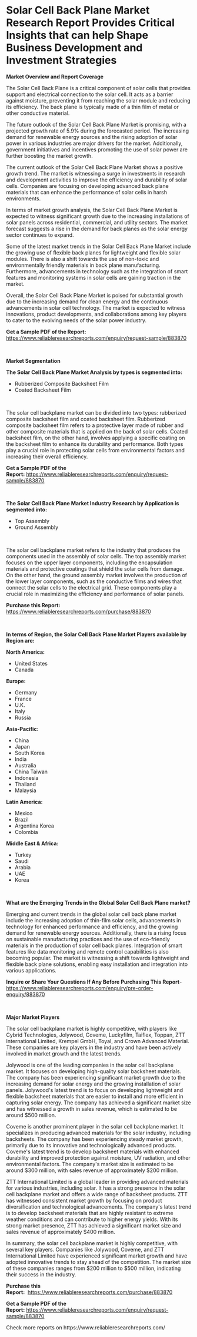 <p><h1>Solar Cell Back Plane Market Research Report Provides Critical Insights that can help Shape Business Development and Investment Strategies</h1></p><p><strong>Market Overview and Report Coverage</strong></p>
<p><p>The Solar Cell Back Plane is a critical component of solar cells that provides support and electrical connection to the solar cell. It acts as a barrier against moisture, preventing it from reaching the solar module and reducing its efficiency. The back plane is typically made of a thin film of metal or other conductive material.</p><p>The future outlook of the Solar Cell Back Plane Market is promising, with a projected growth rate of 5.9% during the forecasted period. The increasing demand for renewable energy sources and the rising adoption of solar power in various industries are major drivers for the market. Additionally, government initiatives and incentives promoting the use of solar power are further boosting the market growth.</p><p>The current outlook of the Solar Cell Back Plane Market shows a positive growth trend. The market is witnessing a surge in investments in research and development activities to improve the efficiency and durability of solar cells. Companies are focusing on developing advanced back plane materials that can enhance the performance of solar cells in harsh environments.</p><p>In terms of market growth analysis, the Solar Cell Back Plane Market is expected to witness significant growth due to the increasing installations of solar panels across residential, commercial, and utility sectors. The market forecast suggests a rise in the demand for back planes as the solar energy sector continues to expand.</p><p>Some of the latest market trends in the Solar Cell Back Plane Market include the growing use of flexible back planes for lightweight and flexible solar modules. There is also a shift towards the use of non-toxic and environmentally friendly materials in back plane manufacturing. Furthermore, advancements in technology such as the integration of smart features and monitoring systems in solar cells are gaining traction in the market.</p><p>Overall, the Solar Cell Back Plane Market is poised for substantial growth due to the increasing demand for clean energy and the continuous advancements in solar cell technology. The market is expected to witness innovations, product developments, and collaborations among key players to cater to the evolving needs of the solar power industry.</p></p>
<p><strong>Get a Sample PDF of the Report:</strong> <a href="https://www.reliableresearchreports.com/enquiry/request-sample/883870">https://www.reliableresearchreports.com/enquiry/request-sample/883870</a></p>
<p>&nbsp;</p>
<p><strong>Market Segmentation</strong></p>
<p><strong>The Solar Cell Back Plane Market Analysis by types is segmented into:</strong></p>
<p><ul><li>Rubberized Composite Backsheet Film</li><li>Coated Backsheet Film</li></ul></p>
<p>&nbsp;</p>
<p><p>The solar cell backplane market can be divided into two types: rubberized composite backsheet film and coated backsheet film. Rubberized composite backsheet film refers to a protective layer made of rubber and other composite materials that is applied on the back of solar cells. Coated backsheet film, on the other hand, involves applying a specific coating on the backsheet film to enhance its durability and performance. Both types play a crucial role in protecting solar cells from environmental factors and increasing their overall efficiency.</p></p>
<p><strong>Get a Sample PDF of the Report:</strong>&nbsp;<a href="https://www.reliableresearchreports.com/enquiry/request-sample/883870">https://www.reliableresearchreports.com/enquiry/request-sample/883870</a></p>
<p>&nbsp;</p>
<p><strong>The Solar Cell Back Plane Market Industry Research by Application is segmented into:</strong></p>
<p><ul><li>Top Assembly</li><li>Ground Assembly</li></ul></p>
<p>&nbsp;</p>
<p><p>The solar cell backplane market refers to the industry that produces the components used in the assembly of solar cells. The top assembly market focuses on the upper layer components, including the encapsulation materials and protective coatings that shield the solar cells from damage. On the other hand, the ground assembly market involves the production of the lower layer components, such as the conductive films and wires that connect the solar cells to the electrical grid. These components play a crucial role in maximizing the efficiency and performance of solar panels.</p></p>
<p><strong>Purchase this Report:</strong>&nbsp; <a href="https://www.reliableresearchreports.com/purchase/883870">https://www.reliableresearchreports.com/purchase/883870</a></p>
<p>&nbsp;</p>
<p><strong>In terms of Region, the Solar Cell Back Plane Market Players available by Region are:</strong></p>
<p>
    <p> <strong> North America: </strong>
        <ul>
            <li>United States</li>
            <li>Canada</li>
        </ul>
        </p> 
    <p> <strong> Europe: </strong>
        <ul>
            <li>Germany</li>
            <li>France</li>
            <li>U.K.</li>
            <li>Italy</li>
            <li>Russia</li>
        </ul>
        </p> 
    <p> <strong> Asia-Pacific: </strong>
        <ul>
            <li>China</li>
            <li>Japan</li>
            <li>South Korea</li>
            <li>India</li>
            <li>Australia</li>
            <li>China Taiwan</li>
            <li>Indonesia</li>
            <li>Thailand</li>
            <li>Malaysia</li>
        </ul>
        </p> 
    <p> <strong> Latin America: </strong>
        <ul>
            <li>Mexico</li>
            <li>Brazil</li>
            <li>Argentina Korea</li>
            <li>Colombia</li>
        </ul>
        </p> 
    <p> <strong> Middle East & Africa: </strong>
        <ul>
            <li>Turkey</li>
            <li>Saudi</li>
            <li>Arabia</li>
            <li>UAE</li>
            <li>Korea</li>
        </ul>
    </p>
    </p>
<p>&nbsp;</p>
<p><strong>What are the Emerging Trends in the Global Solar Cell Back Plane market?</strong></p>
<p><p>Emerging and current trends in the global solar cell back plane market include the increasing adoption of thin-film solar cells, advancements in technology for enhanced performance and efficiency, and the growing demand for renewable energy sources. Additionally, there is a rising focus on sustainable manufacturing practices and the use of eco-friendly materials in the production of solar cell back planes. Integration of smart features like data monitoring and remote control capabilities is also becoming popular. The market is witnessing a shift towards lightweight and flexible back plane solutions, enabling easy installation and integration into various applications.</p></p>
<p><strong>Inquire or Share Your Questions If Any Before Purchasing This Report</strong>- <a href="https://www.reliableresearchreports.com/enquiry/pre-order-enquiry/883870">https://www.reliableresearchreports.com/enquiry/pre-order-enquiry/883870</a></p>
<p>&nbsp;</p>
<p><strong>Major Market Players</strong></p>
<p><p>The solar cell backplane market is highly competitive, with players like Cybrid Technologies, Jolywood, Coveme, Luckyfilm, Taiflex, Toppan, ZTT International Limited, Krempel GmbH, Toyal, and Crown Advanced Material. These companies are key players in the industry and have been actively involved in market growth and the latest trends.</p><p>Jolywood is one of the leading companies in the solar cell backplane market. It focuses on developing high-quality solar backsheet materials. The company has been experiencing significant market growth due to the increasing demand for solar energy and the growing installation of solar panels. Jolywood's latest trend is to focus on developing lightweight and flexible backsheet materials that are easier to install and more efficient in capturing solar energy. The company has achieved a significant market size and has witnessed a growth in sales revenue, which is estimated to be around $500 million.</p><p>Coveme is another prominent player in the solar cell backplane market. It specializes in producing advanced materials for the solar industry, including backsheets. The company has been experiencing steady market growth, primarily due to its innovative and technologically advanced products. Coveme's latest trend is to develop backsheet materials with enhanced durability and improved protection against moisture, UV radiation, and other environmental factors. The company's market size is estimated to be around $300 million, with sales revenue of approximately $200 million.</p><p>ZTT International Limited is a global leader in providing advanced materials for various industries, including solar. It has a strong presence in the solar cell backplane market and offers a wide range of backsheet products. ZTT has witnessed consistent market growth by focusing on product diversification and technological advancements. The company's latest trend is to develop backsheet materials that are highly resistant to extreme weather conditions and can contribute to higher energy yields. With its strong market presence, ZTT has achieved a significant market size and sales revenue of approximately $400 million.</p><p>In summary, the solar cell backplane market is highly competitive, with several key players. Companies like Jolywood, Coveme, and ZTT International Limited have experienced significant market growth and have adopted innovative trends to stay ahead of the competition. The market size of these companies ranges from $200 million to $500 million, indicating their success in the industry.</p></p>
<p><strong>Purchase this Report:</strong>&nbsp;&nbsp;<a href="https://www.reliableresearchreports.com/purchase/883870">https://www.reliableresearchreports.com/purchase/883870</a></p>
<p></p>
<p><strong>Get a Sample PDF of the Report:</strong>&nbsp;<a href="https://www.reliableresearchreports.com/enquiry/request-sample/883870">https://www.reliableresearchreports.com/enquiry/request-sample/883870</a></p>
<p>Check more reports on https://www.reliableresearchreports.com/</p>